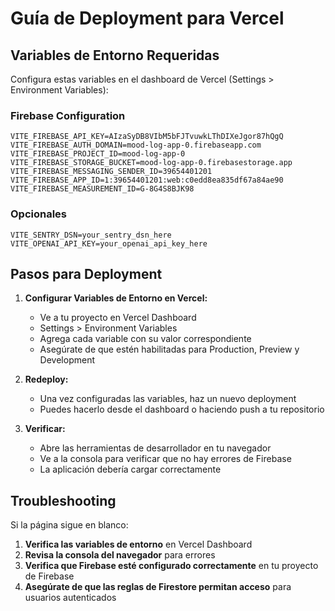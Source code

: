 # Guía de Deployment para Vercel

## Variables de Entorno Requeridas

Configura estas variables en el dashboard de Vercel (Settings > Environment Variables):

### Firebase Configuration

```
VITE_FIREBASE_API_KEY=AIzaSyDB8VIbM5bFJTvuwkLThDIXeJgor87hQgQ
VITE_FIREBASE_AUTH_DOMAIN=mood-log-app-0.firebaseapp.com
VITE_FIREBASE_PROJECT_ID=mood-log-app-0
VITE_FIREBASE_STORAGE_BUCKET=mood-log-app-0.firebasestorage.app
VITE_FIREBASE_MESSAGING_SENDER_ID=39654401201
VITE_FIREBASE_APP_ID=1:39654401201:web:c0edd8ea835df67a84ae90
VITE_FIREBASE_MEASUREMENT_ID=G-8G4S8BJK98
```

### Opcionales

```
VITE_SENTRY_DSN=your_sentry_dsn_here
VITE_OPENAI_API_KEY=your_openai_api_key_here
```

## Pasos para Deployment

1. **Configurar Variables de Entorno en Vercel:**

   - Ve a tu proyecto en Vercel Dashboard
   - Settings > Environment Variables
   - Agrega cada variable con su valor correspondiente
   - Asegúrate de que estén habilitadas para Production, Preview y Development

2. **Redeploy:**

   - Una vez configuradas las variables, haz un nuevo deployment
   - Puedes hacerlo desde el dashboard o haciendo push a tu repositorio

3. **Verificar:**
   - Abre las herramientas de desarrollador en tu navegador
   - Ve a la consola para verificar que no hay errores de Firebase
   - La aplicación debería cargar correctamente

## Troubleshooting

Si la página sigue en blanco:

1. **Verifica las variables de entorno** en Vercel Dashboard
2. **Revisa la consola del navegador** para errores
3. **Verifica que Firebase esté configurado correctamente** en tu proyecto de Firebase
4. **Asegúrate de que las reglas de Firestore permitan acceso** para usuarios autenticados
